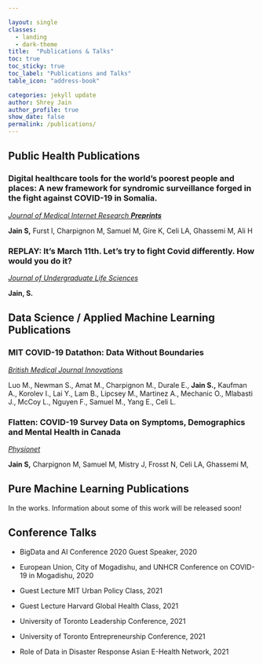 ```yaml
---

layout: single
classes:
  - landing
  - dark-theme
title:  "Publications & Talks"
toc: true
toc_sticky: true
toc_label: "Publications and Talks"
table_icon: "address-book"

categories: jekyll update
author: Shrey Jain
author_profile: true
show_date: false
permalink: /publications/
---
```


## Public Health Publications

### Digital healthcare tools for the world’s poorest people and places: A new framework for syndromic surveillance forged in the fight against COVID-19 in Somalia.
*[Journal of Medical Internet Research **Preprints**](https://preprints.jmir.org/preprint/29602)*

**Jain S,** Furst I, Charpignon M, Samuel M, Gire K, Celi LA, Ghassemi M, Ali H

### REPLAY: It’s March 11th. Let’s try to fight Covid differently. How would you do it?
*[Journal of Undergraduate Life Sciences](https://jps.library.utoronto.ca/index.php/juls/article/view/36205)*

**Jain, S.**

## Data Science / Applied Machine Learning Publications


### MIT COVID-19 Datathon: Data Without Boundaries

*[British Medical Journal Innovations](http://dx.doi.org/10.1136/bmjinnov-2020-000492)*

Luo M., Newman S., Amat M., Charpignon M., Durale E., **Jain S.,** Kaufman A., Korolev I., Lai Y., Lam B., Lipcsey M., Martinez A., Mechanic O., Mlabasti J., McCoy L., Nguyen F., Samuel M., Yang E., Celi L.

### Flatten: COVID-19 Survey Data on Symptoms, Demographics and Mental Health in Canada
*[Physionet](https://doi.org/10.13026/v8eq-8v80)*

**Jain S,** Charpignon M, Samuel M, Mistry J, Frosst N, Celi LA, Ghassemi M,

## Pure Machine Learning Publications

In the works. Information about some of this work will be released soon!

## Conference Talks

* BigData and AI Conference 2020 Guest Speaker, 2020

* European Union, City of Mogadishu, and UNHCR Conference on COVID-19 in Mogadishu, 2020

* Guest Lecture MIT Urban Policy Class, 2021

* Guest Lecture Harvard Global Health Class, 2021

* University of Toronto Leadership Conference, 2021

* University of Toronto Entrepreneurship Conference, 2021

* Role of Data in Disaster Response Asian E-Health Network, 2021
